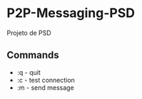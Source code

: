 # P2P-Messaging-PSD
Projeto de PSD

## Commands
  - :q - quit
  - :c - test connection
  - :m <ip> <port> - send message

